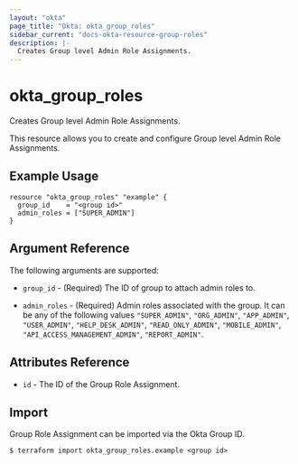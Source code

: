 ```yaml
---
layout: "okta"
page_title: "Okta: okta_group_roles"
sidebar_current: "docs-okta-resource-group-roles"
description: |-
  Creates Group level Admin Role Assignments.
---
```


# okta_group_roles

Creates Group level Admin Role Assignments.

This resource allows you to create and configure Group level Admin Role Assignments.

## Example Usage

```hcl
resource "okta_group_roles" "example" {
  group_id    = "<group id>"
  admin_roles = ["SUPER_ADMIN"]
}
```

## Argument Reference

The following arguments are supported:

* `group_id` - (Required) The ID of group to attach admin roles to.

* `admin_roles` - (Required) Admin roles associated with the group. It can be any of the following values `"SUPER_ADMIN"`, `"ORG_ADMIN"`, `"APP_ADMIN"`, `"USER_ADMIN"`, `"HELP_DESK_ADMIN"`, `"READ_ONLY_ADMIN"`, `"MOBILE_ADMIN"`, `"API_ACCESS_MANAGEMENT_ADMIN"`, `"REPORT_ADMIN"`.

## Attributes Reference

* `id` - The ID of the Group Role Assignment.

## Import

Group Role Assignment can be imported via the Okta Group ID.

```
$ terraform import okta_group_roles.example <group id>
```
